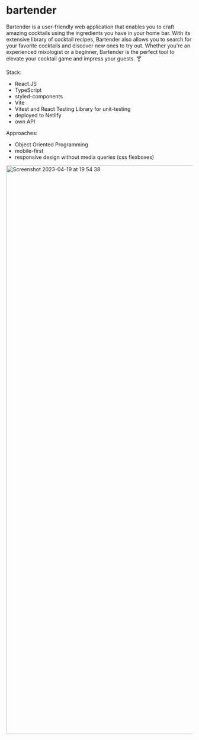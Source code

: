 # bartender
Bartender is a user-friendly web application that enables you to craft amazing cocktails using the ingredients you have in your home bar. With its extensive library of cocktail recipes, Bartender also allows you to search for your favorite cocktails and discover new ones to try out. Whether you're an experienced mixologist or a beginner, Bartender is the perfect tool to elevate your cocktail game and impress your guests. 🍸

Stack:
- React.JS
- TypeScript
- styled-components
- Vite
- Vitest and React Testing Library for unit-testing
- deployed to Netlify
- own API

Approaches:
- Object Oriented Programming
- mobile-first
- responsive design without media queries (css flexboxes)


<img width="1536" alt="Screenshot 2023-04-19 at 19 54 38" src="https://user-images.githubusercontent.com/57731309/233246302-69187f52-e6bc-4fc7-8b88-1541712bfc34.png">
